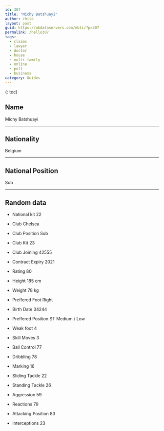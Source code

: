 ```yaml
---
id: 307
title: "Michy Batshuayi"
author: chito
layout: post
guid: https://ukdataservers.com/mbti/?p=307
permalink: /hello307
tags:
  - claims
  - lawyer
  - doctor
  - house
  - multi family
  - online
  - poll
  - business
category: Guides
---
```

{: toc}

## Name 
Michy Batshuayi 

* * *

## Nationality 
Belgium 

* * *

## National Position 
Sub 

* * *

## Random data 

 * National kit 
22 

 * Club 
Chelsea 

 * Club Position 
Sub 

 * Club Kit 
23 

 * Club Joining 
42555 

 * Contract Expiry 
2021 

 * Rating 
80 

 * Height 
185 cm 

 * Weight 
78 kg 

 * Preffered Foot 
Right 

 * Birth Date 
34244 

 * Preffered Position 
ST Medium / Low 

 * Weak foot 
4 

 * Skill Moves 
3 

 * Ball Control 
77 

 * Dribbling 
78 

 * Marking 
16 

 * Sliding Tackle 
22 

 * Standing Tackle 
26 

 * Aggression 
59 

 * Reactions 
79 

 * Attacking Position 
83 

 * Interceptions 
23